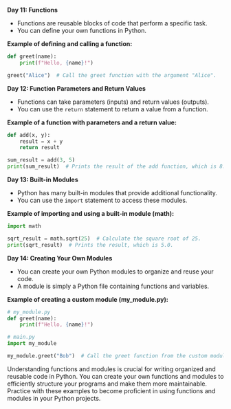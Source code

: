 **Day 11: Functions**
- Functions are reusable blocks of code that perform a specific task.
- You can define your own functions in Python.

**Example of defining and calling a function:**
```python
def greet(name):
    print(f"Hello, {name}!")

greet("Alice")  # Call the greet function with the argument "Alice".
```

**Day 12: Function Parameters and Return Values**
- Functions can take parameters (inputs) and return values (outputs).
- You can use the `return` statement to return a value from a function.

**Example of a function with parameters and a return value:**
```python
def add(x, y):
    result = x + y
    return result

sum_result = add(3, 5)
print(sum_result)  # Prints the result of the add function, which is 8.
```

**Day 13: Built-in Modules**
- Python has many built-in modules that provide additional functionality.
- You can use the `import` statement to access these modules.

**Example of importing and using a built-in module (math):**
```python
import math

sqrt_result = math.sqrt(25)  # Calculate the square root of 25.
print(sqrt_result)  # Prints the result, which is 5.0.
```

**Day 14: Creating Your Own Modules**
- You can create your own Python modules to organize and reuse your code.
- A module is simply a Python file containing functions and variables.

**Example of creating a custom module (my_module.py):**
```python
# my_module.py
def greet(name):
    print(f"Hello, {name}!")

# main.py
import my_module

my_module.greet("Bob")  # Call the greet function from the custom module.
```

Understanding functions and modules is crucial for writing organized and reusable code in Python. You can create your own functions and modules to efficiently structure your programs and make them more maintainable. Practice with these examples to become proficient in using functions and modules in your Python projects.